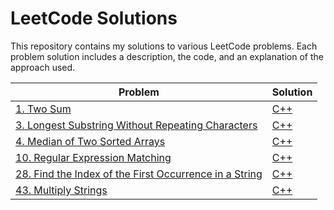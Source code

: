 # LeetCode Solutions

This repository contains my solutions to various LeetCode problems. Each problem solution includes a description, the code, and an explanation of the approach used.

| Problem | Solution |
| --- | --- |
| [1. Two Sum](https://leetcode.com/problems/two-sum/) | [C++](./LeetCodeSolutions%5BC%2B%2B%5D/1.cpp) |
| [3. Longest Substring Without Repeating Characters](https://leetcode.com/problems/longest-substring-without-repeating-characters/) | [C++](./LeetCodeSolutions%5BC%2B%2B%5D/3.cpp) |
| [4. Median of Two Sorted Arrays](https://leetcode.com/problems/median-of-two-sorted-arrays/) | [C++](./LeetCodeSolutions%5BC%2B%2B%5D/4.cpp) |
| [10. Regular Expression Matching](https://leetcode.com/problems/regular-expression-matching/) | [C++](./LeetCodeSolutions%5BC%2B%2B%5D/10.cpp) |
| [28. Find the Index of the First Occurrence in a String](https://leetcode.com/problems/find-the-index-of-the-first-occurrence-in-a-string/) | [C++](./LeetCodeSolutions%5BC%2B%2B%5D/28.cpp) |
| [43. Multiply Strings](https://leetcode.com/problems/multiply-strings/) | [C++](./LeetCodeSolutions%5BC%2B%2B%5D/43.cpp) |
